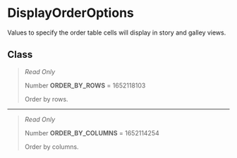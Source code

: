# DisplayOrderOptions
Values to specify the order table cells will display in story and galley views.

## Class
> *Read Only* 
> 
> Number **ORDER_BY_ROWS** = 1652118103
> 
> Order by rows.
*** 
> *Read Only* 
> 
> Number **ORDER_BY_COLUMNS** = 1652114254
> 
> Order by columns.


